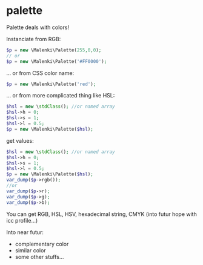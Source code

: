 # palette

Palette deals with colors!

Instanciate from RGB:

```php
$p = new \Malenki\Palette(255,0,0);
// or
$p = new \Malenki\Palette('#FF0000');
```

… or from CSS color name:

```php
$p = new \Malenki\Palette('red');
```
… or from more complicated thing like HSL:

```php
$hsl = new \stdClass(); //or named array
$hsl->h = 0;
$hsl->s = 1;
$hsl->l = 0.5;
$p = new \Malenki\Palette($hsl);
```

get values:

```php
$hsl = new \stdClass(); //or named array
$hsl->h = 0;
$hsl->s = 1;
$hsl->l = 0.5;
$p = new \Malenki\Palette($hsl);
var_dump($p->rgb());
//or
var_dump($p->r);
var_dump($p->g);
var_dump($p->b);
```

You can get RGB, HSL, HSV, hexadecimal string, CMYK (into futur  hope with icc profile…)

Into near futur:
 - complementary color
 - similar color
 - some other stuffs…
